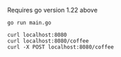 

Requires go version 1.22 above


`go run main.go`


```
curl localhost:8080
curl localhost:8080/coffee
curl -X POST localhost:8080/coffee
```